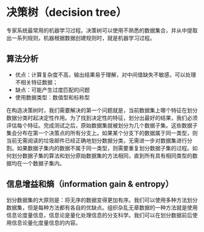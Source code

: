 # 决策树（decision tree）

专家系统最常用的机器学习过程。决策树可以使用不熟悉的数据集合，并从中提取出一系列规则，机器根据数据创建规则时，就是机器学习过程。

## 算法分析

- 优点：计算复杂度不高，输出结果易于理解，对中间值缺失不敏感，可以处理不相关特征数据；
- 缺点：可能产生过度匹配的问题
- 使用数据类型：数值型和标称型

在构造决策树时，我们需要解决的第一个问题就是，当前数据集上哪个特征在划分数据分类时起决定性作用。为了找到决定性的特征，划分出最好的结果，我们必须评估每个特征。完成测试之后，原始数据集就被划分为几个数据子集。这些数据子集会分布在第一个决策点的所有分支上。如果某个分支下的数据属于同一类型，则当前无需阅读的垃圾邮件已经正确地划分数据分类，无需进一步对数据集进行分割。如果数据子集内的数据不属于同一类型，则需要重复划分数据子集的过程。如何划分数据子集的算法和划分原始数据集的方法相同，直到所有具有相同类型的数据均在一个数据子集内。


## 信息增益和熵（information gain & entropy）

划分数据集的大原则是：将无序的数据变得更加有序。我们可以使用多种方法划分数据集，但是每种方法都有各自的优缺点。组织杂乱无章数据的一种方法就是使用信息论度量信息，信息论是量化处理信息的分支科学。我们可以在划分数据前后使用信息论量化度量信息的内容。



